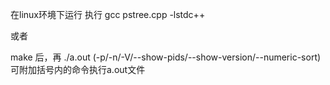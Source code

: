 在linux环境下运行
执行
	gcc pstree.cpp -lstdc++  

或者

make
后，再
	./a.out  (-p/-n/-V/--show-pids/--show-version/--numeric-sort)
可附加括号内的命令执行a.out文件 

